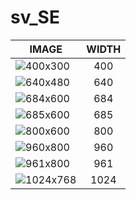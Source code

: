# sv_SE

| IMAGE | WIDTH |
|-------|:-----:|
| ![400x300](images/fmd_sv_SE_400x300.jpg) | 400 |
| ![640x480](images/fmd_sv_SE_640x480.jpg) | 640 |
| ![684x600](images/fmd_sv_SE_684x600.jpg) | 684 |
| ![685x600](images/fmd_sv_SE_685x600.jpg) | 685 |
| ![800x600](images/fmd_sv_SE_800x600.jpg) | 800 |
| ![960x800](images/fmd_sv_SE_960x800.jpg) | 960 |
| ![961x800](images/fmd_sv_SE_961x800.jpg) | 961 |
| ![1024x768](images/fmd_sv_SE_1024x768.jpg) | 1024 |
